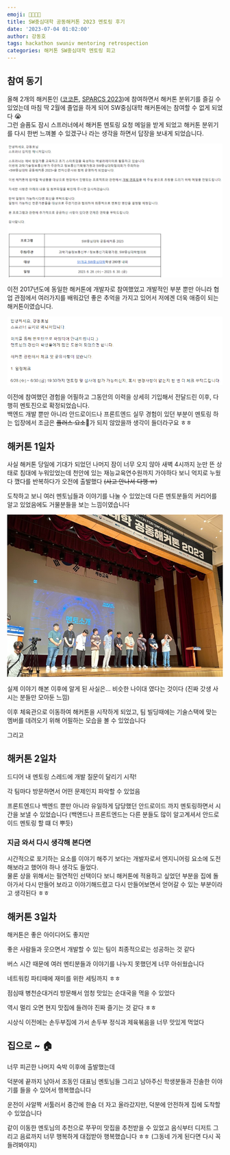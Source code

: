```yaml
---
emoji: 👨‍💻👩‍💻
title: SW중심대학 공동해커톤 2023 멘토링 후기
date: '2023-07-04 01:02:00'
author: 강동호
tags: hackathon swuniv mentoring retrospection
categories: 해커톤 SW중심대학 멘토링 회고
---
```


## 참여 동기
올해 2개의 해커톤인 ([코코톤](https://ivy-periodical-1dc.notion.site/8f571e47478346739e53a60a3d9735fb), [SPARCS 2023](https://festa.io/events/3006))에 참여하면서 해커톤 분위기를 즐길 수 있었는데 마침 딱 2월에 졸업을 하게 되어 SW중심대학 해커톤에는 참여할 수 없게 되었다 😭  
그런 슬픔도 잠시 스프러너에서 해커톤 멘토링 요청 메일을 받게 되었고 해커톤 분위기를 다시 한번 느껴볼 수 있겠구나 라는 생각을 하면서 답장을 보내게 되었습니다.

![멘토링 기회](imgs/invite.png)

이전 2017년도에 동일한 해커톤에 개발자로 참여했었고 개발적인 부분 뿐만 아니라 협업 관점에서 여러가지를 배워갔던 좋은 추억을 가지고 있어서 저에겐 더욱 애증이 되는 해커톤이였습니다.

![멘토링 확정](imgs/accept.png)

이전에 참여했던 경험을 어필하고 그동안의 이력을 상세히 기입해서 전달드린 이후, 다행히 멘토진으로 확정되었습니다.  
백엔드 개발 뿐만 아니라 안드로이드나 프론트엔드 실무 경험이 있던 부분이 멘토링 하는 입장에서 조금은 ~~플러스 요소~~🤔가 되지 않았을까 생각이 들더라구요 ㅎㅎ

## 해커톤 1일차
사실 해커톤 당일에 기대가 되었던 나머지 잠이 너무 오지 않아 새벽 4시까지 눈만 뜬 상태로 침대에 누워있었는데 천안에 있는 재능교육연수원까지 가야하다 보니 억지로 누웠다 깼다를 반복하다가 오전에 출발했다 ~~(사고 안나서 다행 ㅠ)~~

도착하고 보니 여러 멘토님들과 이야기를 나눌 수 있었는데 다른 멘토분들의 커리어를 알고 있었음에도 거물분들을 보는 느낌이였습니다

![멘토 소개](imgs/introduce_mentor.jpg)

실제 이야기 해본 이후에 알게 된 사실은... 비슷한 나이대 였다는 것이다 (진짜 갓생 사시는 분들만 모아둔 느낌)

이후 체육관으로 이동하여 해커톤을 시작하게 되었고, 팀 빌딩때에는 기술스택에 맞는 멤버를 데려오기 위해 어필하는 모습을 볼 수 있었습니다

그리고

## 해커톤 2일차

드디어 내 멘토링 스레드에 개발 질문이 달리기 시작!

각 팀마다 방문하면서 어떤 문제인지 파악할 수 있었음

프론트엔드나 백엔드 뿐만 아니라 유일하게 담당했던 안드로이드 까지 멘토링하면서 시간을 보낼 수 있었습니다 (백엔드나 프론트엔드는 다른 분들도 많이 알고계셔서 안드로이드 멘토링 할 떄 더 뿌듯)

### 지금 와서 다시 생각해 본다면

시간적으로 포기하는 요소를 이야기 해주기 보다는 개발자로서 엔지니어링 요소에 도전해보라고 했어야 하나 생각도 들었다.  
물론 상을 위해서는 필연적인 선택이다 보니 해커톤에 적용하고 싶었던 부분을 집에 돌아가서 다시 만들어 보라고 이야기해드렸고
다시 만들어보면서 얻어갈 수 있는 부분이라고 생각된다 ㅎㅎ

## 해커톤 3일차

해커톤은 좋은 아이디어도 좋지만

좋은 사람들과 웃으면서 개발할 수 있는 팀이 최종적으로는 성공하는 것 같다

버스 시간 때문에 여러 멘티분들과 이야기를 나누지 못했던게 너무 아쉬웠습니다

네트워킹 파티때에 재미를 위한 세팅까지 ㅎㅎ

점심때 병천순대거리 방문해서 엄청 맛있는 순대국을 먹을 수 있었다

역시 멀리 오면 현지 맛집에 들려야 진짜 즐기는 것 같다 ㅎㅎ

시상식 이전에는 손두부집에 가서 손두부 정식과 제육볶음을 너무 맛있게 먹었다

## 집으로 ~ 🏠

너무 피곤한 나머지 숙박 이후에 출발했는데

덕분에 끝까지 남아서 조동인 대표님 멘토님들 그리고 남아주신 학생분들과 진솔한 이야기를 들을 수 있어서 행복했습니다

운전이 사알짝 서툴러서 중간에 한숨 더 자고 올라갔지만, 덕분에 안전하게 집에 도착할 수 있었습니다

같이 이동한 멘토님의 추천으로 쭈꾸미 맛집을 추천받을 수 있었고 음식부터 디저트 그리고 음료까지 너무 행복하게 대접받아 행복했습니다 ㅎㅎ (그동네 가게 된다면 다시 꼭 들려봐야지)
